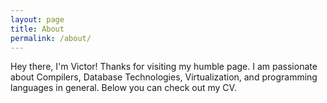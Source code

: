 ```yaml
---
layout: page
title: About
permalink: /about/
---
```


Hey there, I'm Victor! Thanks for visiting my humble page. I am passionate about Compilers, Database Technologies, Virtualization, and programming languages in general. Below you can check out my CV.

<object data="../assets/CV_Bieszka.pdf" width="1000" height="1000" type='application/pdf'></object>
